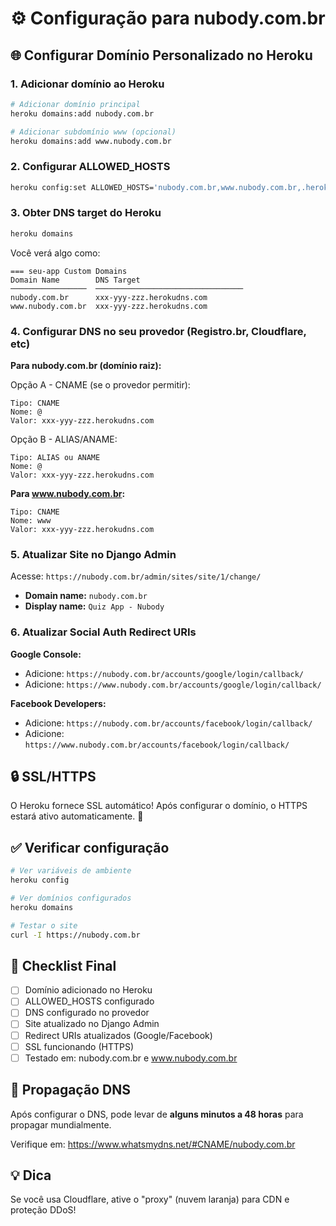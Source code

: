 # ⚙️ Configuração para nubody.com.br

## 🌐 Configurar Domínio Personalizado no Heroku

### 1. Adicionar domínio ao Heroku

```bash
# Adicionar domínio principal
heroku domains:add nubody.com.br

# Adicionar subdomínio www (opcional)
heroku domains:add www.nubody.com.br
```

### 2. Configurar ALLOWED_HOSTS

```bash
heroku config:set ALLOWED_HOSTS='nubody.com.br,www.nubody.com.br,.herokuapp.com'
```

### 3. Obter DNS target do Heroku

```bash
heroku domains
```

Você verá algo como:
```
=== seu-app Custom Domains
Domain Name        DNS Target
─────────────────  ─────────────────────────────────
nubody.com.br      xxx-yyy-zzz.herokudns.com
www.nubody.com.br  xxx-yyy-zzz.herokudns.com
```

### 4. Configurar DNS no seu provedor (Registro.br, Cloudflare, etc)

**Para nubody.com.br (domínio raiz):**

Opção A - CNAME (se o provedor permitir):
```
Tipo: CNAME
Nome: @
Valor: xxx-yyy-zzz.herokudns.com
```

Opção B - ALIAS/ANAME:
```
Tipo: ALIAS ou ANAME
Nome: @
Valor: xxx-yyy-zzz.herokudns.com
```

**Para www.nubody.com.br:**
```
Tipo: CNAME
Nome: www
Valor: xxx-yyy-zzz.herokudns.com
```

### 5. Atualizar Site no Django Admin

Acesse: `https://nubody.com.br/admin/sites/site/1/change/`

- **Domain name:** `nubody.com.br`
- **Display name:** `Quiz App - Nubody`

### 6. Atualizar Social Auth Redirect URIs

**Google Console:**
- Adicione: `https://nubody.com.br/accounts/google/login/callback/`
- Adicione: `https://www.nubody.com.br/accounts/google/login/callback/`

**Facebook Developers:**
- Adicione: `https://nubody.com.br/accounts/facebook/login/callback/`
- Adicione: `https://www.nubody.com.br/accounts/facebook/login/callback/`

## 🔒 SSL/HTTPS

O Heroku fornece SSL automático! Após configurar o domínio, o HTTPS estará ativo automaticamente. 🎉

## ✅ Verificar configuração

```bash
# Ver variáveis de ambiente
heroku config

# Ver domínios configurados
heroku domains

# Testar o site
curl -I https://nubody.com.br
```

## 📝 Checklist Final

- [ ] Domínio adicionado no Heroku
- [ ] ALLOWED_HOSTS configurado
- [ ] DNS configurado no provedor
- [ ] Site atualizado no Django Admin
- [ ] Redirect URIs atualizados (Google/Facebook)
- [ ] SSL funcionando (HTTPS)
- [ ] Testado em: nubody.com.br e www.nubody.com.br

## 🚀 Propagação DNS

Após configurar o DNS, pode levar de **alguns minutos a 48 horas** para propagar mundialmente.

Verifique em: https://www.whatsmydns.net/#CNAME/nubody.com.br

## 💡 Dica

Se você usa Cloudflare, ative o "proxy" (nuvem laranja) para CDN e proteção DDoS!

